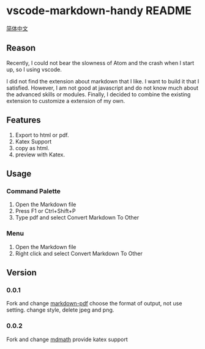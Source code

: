 # vscode-markdown-handy README

[简体中文](README_CN.md)

## Reason

Recently, I could not bear the slowness of Atom and the crash when I start up, so I using vscode.

I did not find the extension about markdown that I like. I want to build it that I satisfied. However, I am not good at javascript and do not know much about the advanced skills or modules. Finally, I decided to combine the existing extension to customize a extension of my own.

## Features

1. Export to html or pdf.
1. Katex Support
1. copy as html.
1. preview with Katex.

## Usage

### Command Palette

1. Open the Markdown file
1. Press F1 or Ctrl+Shift+P
1. Type pdf and select Convert Markdown To Other

### Menu

1. Open the Markdown file
1. Right click and select Convert Markdown To Other

## Version

### 0.0.1 

Fork and change [markdown-pdf](https://github.com/yzane/vscode-markdown-pdf)
choose the format of output, not use setting.
change style, delete jpeg and png.

### 0.0.2

Fork and change [mdmath](https://github.com/goessner/mdmath)
provide katex support